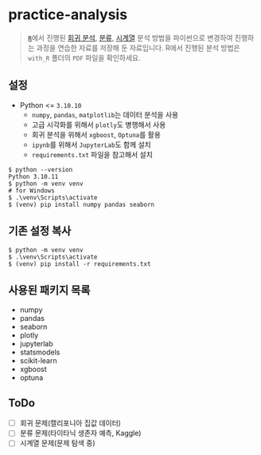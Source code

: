 # practice-analysis

> [`R`](https://www.r-project.org/)에서 진행된 [회귀 분석](https://en.wikipedia.org/wiki/Regression_analysis), [분류](classification), [시계열](https://en.wikipedia.org/wiki/Time_series) 분석 방법을 파이썬으로 변경하여 진행하는 과정을 연습한 자료를 저장해 둔 자료입니다. R에서 진행된 분석 방법은 `with_R` 폴더의 `PDF` 파일을 확인하세요.

## 설정
* Python <= `3.10.10`
    * `numpy`, `pandas`, `matplotlib`는 데이터 분석을 사용
    * 고급 시각화를 위해서 `plotly`도 병행해서 사용
    * 회귀 분석을 위해서 `xgboost`, `Optuna`를 활용
    * `ipynb`를 위해서 `JupyterLab`도 함께 설치    
    * `requirements.txt` 파일을 참고해서 설치

```shell
$ python --version
Python 3.10.11
$ python -m venv venv
# for Windows
$ .\venv\Scripts\activate
$ (venv) pip install numpy pandas seaborn
```

## 기존 설정 복사
```shell
$ python -m venv venv
$ .\venv\Scripts\activate
$ (venv) pip install -r requirements.txt
```

## 사용된 패키지 목록
* numpy
* pandas
* seaborn
* plotly
* jupyterlab
* statsmodels
* scikit-learn
* xgboost
* optuna

## ToDo

- [ ] 회귀 문제(캘리포니아 집값 데이터)
- [ ] 분류 문제(타이타닉 생존자 예측, Kaggle)
- [ ] 시계열 문제(문제 탐색 중)
